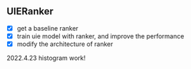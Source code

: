 ## UIERanker
- [x] get a baseline ranker
- [x] train uie model with ranker, and improve the performance
- [x] modify the architecture of ranker

2022.4.23 histogram work!